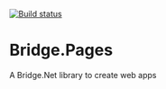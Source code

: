 [![Build status](https://ci.appveyor.com/api/projects/status/6vmwhu5d340vol49?svg=true)](https://ci.appveyor.com/project/alan-azvd/bridge-pages)


# Bridge.Pages
A Bridge.Net library to create web apps
